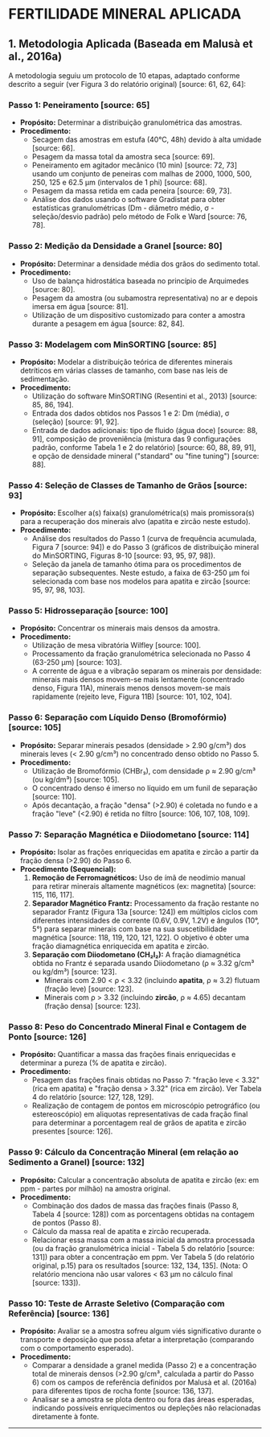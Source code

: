 # FERTILIDADE MINERAL APLICADA


## 1. Metodologia Aplicada (Baseada em Malusà et al., 2016a)

A metodologia seguiu um protocolo de 10 etapas, adaptado conforme descrito a seguir (ver Figura 3 do relatório original) [source: 61, 62, 64]:

### **Passo 1: Peneiramento** [source: 65]

* **Propósito:** Determinar a distribuição granulométrica das amostras.
* **Procedimento:**
    * Secagem das amostras em estufa (40°C, 48h) devido à alta umidade [source: 66].
    * Pesagem da massa total da amostra seca [source: 69].
    * Peneiramento em agitador mecânico (10 min) [source: 72, 73] usando um conjunto de peneiras com malhas de 2000, 1000, 500, 250, 125 e 62.5 µm (intervalos de 1 phi) [source: 68].
    * Pesagem da massa retida em cada peneira [source: 69, 73].
    * Análise dos dados usando o software Gradistat para obter estatísticas granulométricas (Dm - diâmetro médio, σ - seleção/desvio padrão) pelo método de Folk e Ward [source: 76, 78].

### **Passo 2: Medição da Densidade a Granel** [source: 80]

* **Propósito:** Determinar a densidade média dos grãos do sedimento total.
* **Procedimento:**
    * Uso de balança hidrostática baseada no princípio de Arquimedes [source: 80].
    * Pesagem da amostra (ou subamostra representativa) no ar e depois imersa em água [source: 81].
    * Utilização de um dispositivo customizado para conter a amostra durante a pesagem em água [source: 82, 84].

### **Passo 3: Modelagem com MinSORTING** [source: 85]

* **Propósito:** Modelar a distribuição teórica de diferentes minerais detríticos em várias classes de tamanho, com base nas leis de sedimentação.
* **Procedimento:**
    * Utilização do software MinSORTING (Resentini et al., 2013) [source: 85, 86, 194].
    * Entrada dos dados obtidos nos Passos 1 e 2: Dm (média), σ (seleção) [source: 91, 92].
    * Entrada de dados adicionais: tipo de fluido (água doce) [source: 88, 91], composição de proveniência (mistura das 9 configurações padrão, conforme Tabela 1 e 2 do relatório) [source: 60, 88, 89, 91], e opção de densidade mineral ("standard" ou "fine tuning") [source: 88].

### **Passo 4: Seleção de Classes de Tamanho de Grãos** [source: 93]

* **Propósito:** Escolher a(s) faixa(s) granulométrica(s) mais promissora(s) para a recuperação dos minerais alvo (apatita e zircão neste estudo).
* **Procedimento:**
    * Análise dos resultados do Passo 1 (curva de frequência acumulada, Figura 7 [source: 94]) e do Passo 3 (gráficos de distribuição mineral do MinSORTING, Figuras 8-10 [source: 93, 95, 97, 98]).
    * Seleção da janela de tamanho ótima para os procedimentos de separação subsequentes. Neste estudo, a faixa de 63-250 µm foi selecionada com base nos modelos para apatita e zircão [source: 95, 97, 98, 103].

### **Passo 5: Hidrosseparação** [source: 100]

* **Propósito:** Concentrar os minerais mais densos da amostra.
* **Procedimento:**
    * Utilização de mesa vibratória Wilfley [source: 100].
    * Processamento da fração granulométrica selecionada no Passo 4 (63-250 µm) [source: 103].
    * A corrente de água e a vibração separam os minerais por densidade: minerais mais densos movem-se mais lentamente (concentrado denso, Figura 11A), minerais menos densos movem-se mais rapidamente (rejeito leve, Figura 11B) [source: 101, 102, 104].

### **Passo 6: Separação com Líquido Denso (Bromofórmio)** [source: 105]

* **Propósito:** Separar minerais pesados (densidade > 2.90 g/cm³) dos minerais leves (< 2.90 g/cm³) no concentrado denso obtido no Passo 5.
* **Procedimento:**
    * Utilização de Bromofórmio (CHBr₃), com densidade ρ ≈ 2.90 g/cm³ (ou kg/dm³) [source: 105].
    * O concentrado denso é imerso no líquido em um funil de separação [source: 110].
    * Após decantação, a fração "densa" (>2.90) é coletada no fundo e a fração "leve" (<2.90) é retida no filtro [source: 106, 107, 108, 109].

### **Passo 7: Separação Magnética e Diiodometano** [source: 114]

* **Propósito:** Isolar as frações enriquecidas em apatita e zircão a partir da fração densa (>2.90) do Passo 6.
* **Procedimento (Sequencial):**
    1.  **Remoção de Ferromagnéticos:** Uso de ímã de neodímio manual para retirar minerais altamente magnéticos (ex: magnetita) [source: 115, 116, 117].
    2.  **Separador Magnético Frantz:** Processamento da fração restante no separador Frantz (Figura 13a [source: 124]) em múltiplos ciclos com diferentes intensidades de corrente (0.6V, 0.9V, 1.2V) e ângulos (10°, 5°) para separar minerais com base na sua suscetibilidade magnética [source: 118, 119, 120, 121, 122]. O objetivo é obter uma fração diamagnética enriquecida em apatita e zircão.
    3.  **Separação com Diiodometano (CH₂I₂):** A fração diamagnética obtida no Frantz é separada usando Diiodometano (ρ ≈ 3.32 g/cm³ ou kg/dm³) [source: 123].
        * Minerais com 2.90 < ρ < 3.32 (incluindo **apatita**, ρ ≈ 3.2) flutuam (fração leve) [source: 123].
        * Minerais com ρ > 3.32 (incluindo **zircão**, ρ ≈ 4.65) decantam (fração densa) [source: 123].

### **Passo 8: Peso do Concentrado Mineral Final e Contagem de Ponto** [source: 126]

* **Propósito:** Quantificar a massa das frações finais enriquecidas e determinar a pureza (% de apatita e zircão).
* **Procedimento:**
    * Pesagem das frações finais obtidas no Passo 7: "fração leve < 3.32" (rica em apatita) e "fração densa > 3.32" (rica em zircão). Ver Tabela 4 do relatório [source: 127, 128, 129].
    * Realização de contagem de pontos em microscópio petrográfico (ou estereoscópio) em aliquotas representativas de cada fração final para determinar a porcentagem real de grãos de apatita e zircão presentes [source: 126].

### **Passo 9: Cálculo da Concentração Mineral (em relação ao Sedimento a Granel)** [source: 132]

* **Propósito:** Calcular a concentração absoluta de apatita e zircão (ex: em ppm - partes por milhão) na amostra original.
* **Procedimento:**
    * Combinação dos dados de massa das frações finais (Passo 8, Tabela 4 [source: 128]) com as porcentagens obtidas na contagem de pontos (Passo 8).
    * Cálculo da massa real de apatita e zircão recuperada.
    * Relacionar essa massa com a massa inicial da amostra processada (ou da fração granulométrica inicial - Tabela 5 do relatório [source: 131]) para obter a concentração em ppm. Ver Tabela 5 (do relatório original, p.15) para os resultados [source: 132, 134, 135]. (Nota: O relatório menciona não usar valores < 63 µm no cálculo final [source: 133]).

### **Passo 10: Teste de Arraste Seletivo (Comparação com Referência)** [source: 136]

* **Propósito:** Avaliar se a amostra sofreu algum viés significativo durante o transporte e deposição que possa afetar a interpretação (comparando com o comportamento esperado).
* **Procedimento:**
    * Comparar a densidade a granel medida (Passo 2) e a concentração total de minerais densos (>2.90 g/cm³, calculada a partir do Passo 6) com os campos de referência definidos por Malusà et al. (2016a) para diferentes tipos de rocha fonte [source: 136, 137].
    * Analisar se a amostra se plota dentro ou fora das áreas esperadas, indicando possíveis enriquecimentos ou depleções não relacionadas diretamente à fonte.

---
